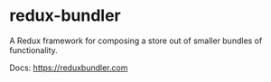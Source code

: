 # redux-bundler

A Redux framework for composing a store out of smaller bundles of functionality.

Docs: https://reduxbundler.com
